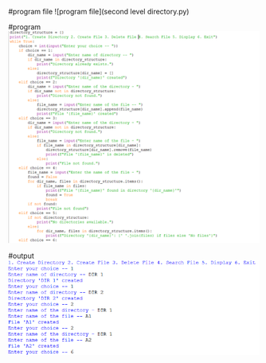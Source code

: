 #program file
![program file](second level directory.py)

#program
![program](program.PNG)

#output
![output](OUTPUT.PNG)
